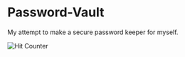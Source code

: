 # Password-Vault
My attempt to make a secure password keeper for myself.




![Hit Counter](http://boycot.no-ip.com/hc/?id=GitHub.Password-Vault "My Stupid Hit Counter!")
